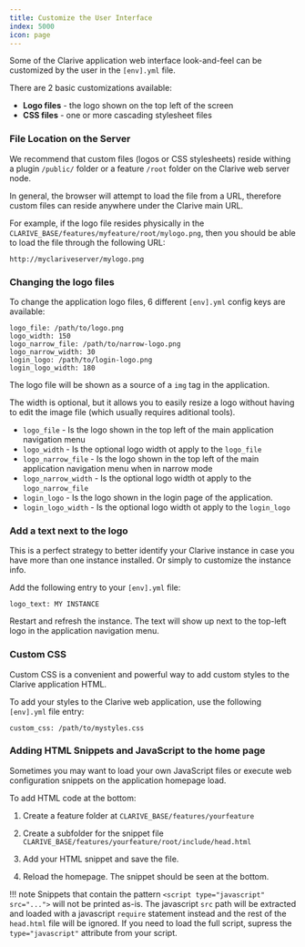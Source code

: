 ```yaml
---
title: Customize the User Interface
index: 5000
icon: page
---
```


Some of the Clarive application web interface look-and-feel can be customized
by the user in the `[env].yml` file.

There are 2 basic customizations available:

- **Logo files** - the logo shown on the top left of the screen
- **CSS files** - one or more cascading stylesheet files

### File Location on the Server

We recommend that custom files (logos or CSS stylesheets) reside withing a
plugin `/public/` folder or a feature `/root` folder on the Clarive web server
node.

In general, the browser will attempt to load the file from a URL, therefore
custom files can reside anywhere under the Clarive main URL.

For example, if the logo file resides physically in the
`CLARIVE_BASE/features/myfeature/root/mylogo.png`, then you should be able to
load the file through the following URL:

    http://myclariveserver/mylogo.png

### Changing the logo files

To change the application logo files, 6 different `[env].yml` config keys are available:

    logo_file: /path/to/logo.png
    logo_width: 150
    logo_narrow_file: /path/to/narrow-logo.png
    logo_narrow_width: 30
    login_logo: /path/to/login-logo.png
    login_logo_width: 180

The logo file will be shown as a source of a `img` tag in the application.

The width is optional, but it allows you to easily resize a logo without having to edit the image file (which usually
requires aditional tools).

- `logo_file` - Is the logo shown in the top left of the main application navigation menu
- `logo_width` - Is the optional logo width ot apply to the `logo_file`
- `logo_narrow_file` - Is the logo shown in the top left of the main application navigation menu when in narrow mode
- `logo_narrow_width` - Is the optional logo width ot apply to the `logo_narrow_file`
- `login_logo` - Is the logo shown in the login page of the application.
- `login_logo_width` - Is the optional logo width ot apply to the `login_logo`

### Add a text next to the logo

This is a perfect strategy to better identify your Clarive instance in case you have more than one instance installed.
Or simply to customize the instance info.

Add the following entry to your `[env].yml` file:

    logo_text: MY INSTANCE

Restart and refresh the instance. The text will show up next to the top-left logo in the application navigation menu.

### Custom CSS

Custom CSS is a convenient and powerful way to add custom styles to the Clarive application HTML.

To add your styles to the Clarive web application, use the following `[env].yml` file entry:

    custom_css: /path/to/mystyles.css

### Adding HTML Snippets and JavaScript to the home page

Sometimes you may want to load your own JavaScript files or execute web
configuration snippets on the application homepage load.

To add HTML code at the bottom:

1) Create a feature folder at `CLARIVE_BASE/features/yourfeature`

2) Create a subfolder for the snippet file `CLARIVE_BASE/features/yourfeature/root/include/head.html`

3) Add your HTML snippet and save the file.

4) Reload the homepage. The snippet should be seen at the bottom.

!!! note
    Snippets that contain the pattern `<script type="javascript" src="...">`
    will not be printed as-is. The javascript `src` path will be extracted
    and loaded with a javascript `require` statement instead and the rest
    of the `head.html` file will be ignored. If you need to load the full
    script, supress the `type="javascript"` attribute from your script.
